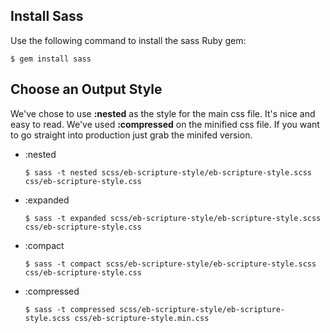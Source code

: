 ## Install Sass

Use the following command to install the sass Ruby gem:

`$ gem install sass`


## Choose an Output Style

We've chose to use __:nested__ as the style for the main css file. It's nice and easy to read. We've used __:compressed__ on the minified css file. If you want to go straight into production just grab the minifed version.

* :nested

    `$ sass -t nested scss/eb-scripture-style/eb-scripture-style.scss css/eb-scripture-style.css`

* :expanded

    `$ sass -t expanded scss/eb-scripture-style/eb-scripture-style.scss css/eb-scripture-style.css`

* :compact

    `$ sass -t compact scss/eb-scripture-style/eb-scripture-style.scss css/eb-scripture-style.css`

* :compressed

    `$ sass -t compressed scss/eb-scripture-style/eb-scripture-style.scss css/eb-scripture-style.min.css`